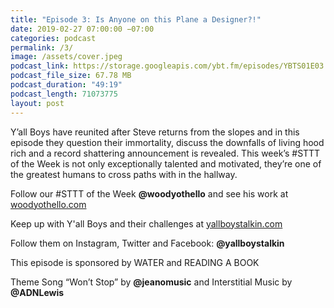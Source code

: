 ```yaml
---
title: "Episode 3: Is Anyone on this Plane a Designer?!"
date: 2019-02-27 07:00:00 −07:00
categories: podcast
permalink: /3/
image: /assets/cover.jpeg
podcast_link: https://storage.googleapis.com/ybt.fm/episodes/YBTS01E03.mp3
podcast_file_size: 67.78 MB
podcast_duration: "49:19"
podcast_length: 71073775
layout: post
---
```


Y’all Boys have reunited after Steve returns from the slopes and in this episode they question their immortality, discuss the downfalls of living hood rich and a record shattering announcement is revealed. This week’s #STTT of the Week is not only exceptionally talented and motivated, they’re one of the greatest humans to cross paths with in the hallway.

Follow our #STTT of the Week **@woodyothello** and see his work at [woodyothello.com](http://woodyothello.com)

Keep up with Y'all Boys and their challenges at [yallboystalkin.com](https://yallboystalkin.com)

Follow them on Instagram, Twitter and Facebook: **@yallboystalkin**

This episode is sponsored by WATER and READING A BOOK

Theme Song “Won’t Stop” by **@jeanomusic** and Interstitial Music by **@ADNLewis**